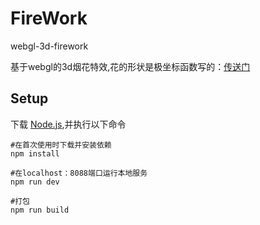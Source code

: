 # FireWork
webgl-3d-firework

基于webgl的3d烟花特效,花的形状是极坐标函数写的：[传送门](https://cloud.tencent.com/developer/article/1338291?from=10680)

## Setup

下载 [Node.js](https://nodejs.org/en/download/),并执行以下命令

```
#在首次使用时下载并安装依赖
npm install

#在localhost：8088端口运行本地服务
npm run dev

#打包
npm run build
```

